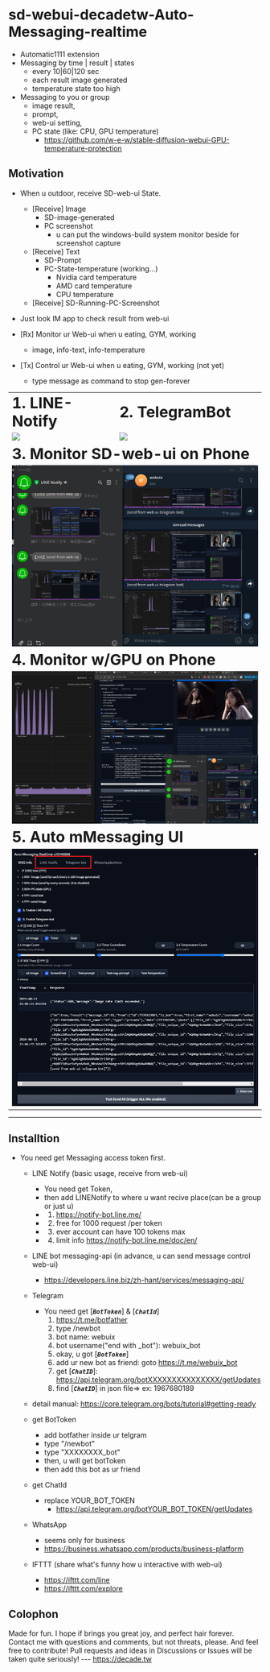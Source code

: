 # sd-webui-decadetw-Auto-Messaging-realtime
* Automatic1111 extension
* Messaging by time | result | states
  * every 10|60|120 sec
  * each result image generated
  * temperature state too high
* Messaging to you or group
  * image result, 
  * prompt, 
  * web-ui setting, 
  * PC state (like: CPU, GPU temperature)
    * https://github.com/w-e-w/stable-diffusion-webui-GPU-temperature-protection


## Motivation

* When u outdoor, receive SD-web-ui State.
  * [Receive] Image
    * SD-image-generated
    * PC screenshot
      * u can put the windows-build system monitor beside for screenshot capture
  * [Receive] Text
    * SD-Prompt
    * PC-State-temperature (working...)
      * Nvidia card temperature
      * AMD card temperature
      * CPU temperature
  * [Receive] SD-Running-PC-Screenshot
  
* Just look IM app to check result from web-ui
* [Rx] Monitor ur Web-ui when u eating, GYM, working
  * image, info-text, info-temperature
* [Tx] Control ur Web-ui when u eating, GYM, working (not yet)
  * type message as command to stop gen-forever
<table style="border-width:0px" >
 <tr>
    <td><b style="font-size:30px">1. LINE-Notify</b></td>
    <td><b style="font-size:30px">2. TelegramBot</b></td>
 </tr>
<tr>
    <td><img width="400px" src="https://scdn.line-apps.com/n/line_notice/img/pc/img_lp02_zh_TW.png?20161005"></td>
    <td><img width="200px" src="https://core.telegram.org/file/811140934/1/tbDSLHSaijc/fdcc7b6d5fb3354adf"></td>
 </tr>
<tr>
    <td colspan="2"><b style="font-size:30px">3. Monitor SD-web-ui on Phone</b></td>
 </tr>
<tr >
    <td colspan="2"><img width="100%" src="images/r1.png"></td>
 </tr>
<tr>
    <td colspan="2"><b style="font-size:30px">4. Monitor w/GPU on Phone</b></td>
 </tr>
<tr >
    <td colspan="2"><img width="100%" src="images/r2.png"></td>
 </tr>
<tr>
    <td colspan="2"><b style="font-size:30px">5. Auto mMessaging UI</b></td>
 </tr>
<tr >
    <td colspan="2"><img width="100%" src="images/r3.png"></td>
 </tr>
</table>


---


## Installtion

* You need get Messaging access token first. 
  * LINE Notify (basic usage, receive from web-ui)
    * You need get Token, 
    * then add LINENotify to where u want recive place(can be a group or just u)
    * 1. https://notify-bot.line.me/
    * 2. free for 1000 request /per token
    * 3. ever account can have 100 tokens max 
    * 4. limit info https://notify-bot.line.me/doc/en/
  * LINE bot messaging-api (in advance, u can send message control web-ui)
    * https://developers.line.biz/zh-hant/services/messaging-api/
  * Telegram 
    * You need get [**_`BotToken`_**] & [**_`ChatId`_**]
      1. https://t.me/botfather
      2. type /newbot 
      3. bot name: webuix
      4. bot username("end with _bot"): webuix_bot
      5. okay, u got [**_`BotToken`_**]
      6. add ur new bot as friend: goto https://t.me/webuix_bot
      7. get [**_`ChatID`_**]: https://api.telegram.org/botXXXXXXXXXXXXXXX/getUpdates
      8. find [**_`ChatID`_**] in json file=> ex: 1967680189
  
   * detail manual: https://core.telegram.org/bots/tutorial#getting-ready
      
   * get BotToken
     * add botfather inside ur telgram
     * type "/newbot"
     * type "XXXXXXXX_bot"
     * then, u will get botToken
     * then add this bot as ur friend
   * get ChatId
     * replace YOUR_BOT_TOKEN
       * https://api.telegram.org/botYOUR_BOT_TOKEN/getUpdates
   * WhatsApp
     * seems only for business
     * https://business.whatsapp.com/products/business-platform
   * IFTTT (share what's funny how u interactive with web-ui)
     * https://ifttt.com/line
     * https://ifttt.com/explore

  


## Colophon

Made for fun. I hope if brings you great joy, and perfect hair forever. Contact me with questions and comments, but not threats, please. And feel free to contribute! Pull requests and ideas in Discussions or Issues will be taken quite seriously!
--- https://decade.tw

